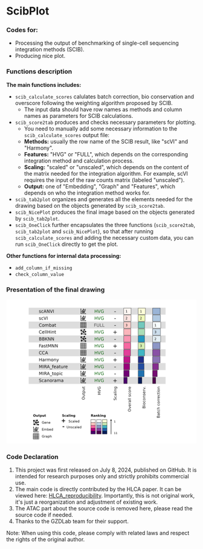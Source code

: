 # ScibPlot
### Codes for:
- Processing the output of benchmarking of single-cell sequencing integration methods (SCIB).
- Producing nice plot.

### Functions description
**The main functions includes:**
- `scib_calculate_scores` calulates batch correction, bio conservation and overscore following the weighting algorithm proposed by SCIB.
  - The input data should have row names as methods and column names as parameters for SCIB calculations.
- `scib_score2tab` produces and checks necessary parameters for plotting. 
  - You need to manually add some necessary information to the `scib_calculate_scores` output file: 
  - **Methods:** usually the row name of the SCIB result, like "scVI" and "Harmony".
  - **Features:** "HVG" or "FULL", which depends on the corresponding integration method and calculation process.
  - **Scaling:** "scaled" or "unscaled", which depends on the content of the matrix needed for the integration algorithm. For example, scVI requires the input of the raw counts matrix (labeled "unscaled").
  - **Output:** one of "Embedding", "Graph" and "Features", which depends on who the integration method works for.
- `scib_tab2plot` organizes and generates all the elements needed for the drawing based on the objects generated by `scib_score2tab`.
- `scib_NicePlot` produces the final image based on the objects generated by `scib_tab2plot`.
- `scib_OneClick` further encapsulates the three functions (`scib_score2tab`, `scib_tab2plot` and `scib_NicePlot`), so that after running `scib_calculate_scores` and adding the necessary custom data, you can run `scib_OneClick` directly to get the plot.

**Other functions for internal data processing:**
- `add_column_if_missing`
- `check_column_value`

### Presentation of the final drawing
![scib_plot](https://github.com/Doctorluka/ScibPlot/blob/main/images/scib_nice_plot.png)

### Code Declaration
1. This project was first released on July 8, 2024, published on GitHub. It is intended for research purposes only and strictly prohibits commercial use.
2. The main code is directly contributed by the HLCA paper. It can be viewed here: [HLCA_reproducibility](https://github.com/LungCellAtlas/HLCA_reproducibility). Importantly, this is not original work, it's just a reorganization and adjustment of existing work.
3. The ATAC part about the source code is removed here, please read the source code if needed.
4. Thanks to the GZDLab team for their support.

Note: When using this code, please comply with related laws and respect the rights of the original author.



